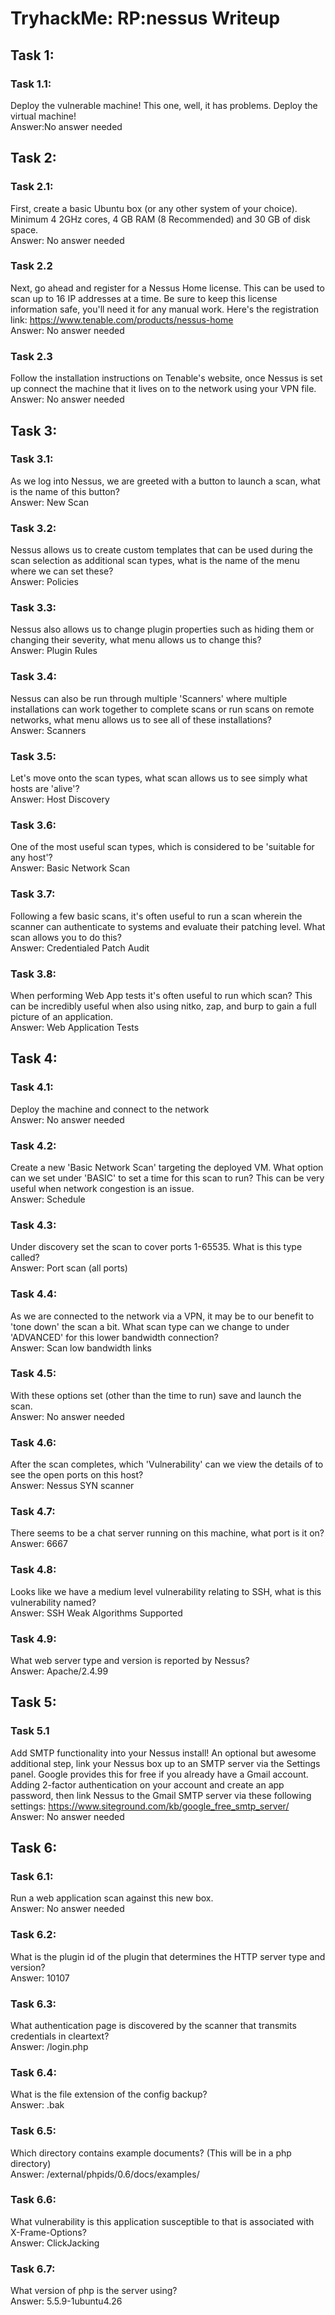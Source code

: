 # TryhackMe: RP:nessus Writeup

## Task 1:

### Task 1.1:

Deploy the vulnerable machine! This one, well, it has problems.
Deploy the virtual machine!
<br/>
Answer:No answer needed

## Task 2:

### Task 2.1:

First, create a basic Ubuntu box (or any other system of your choice). Minimum 4 2GHz cores, 4 GB RAM (8 Recommended) and 30 GB of disk space.
<br/>
Answer: No answer needed

### Task 2.2

Next, go ahead and register for a Nessus Home license. This can be used to scan up to 16 IP addresses at a time. Be sure to keep this license information safe, you'll need it for any manual work. Here's the registration link: https://www.tenable.com/products/nessus-home
<br/>
Answer: No answer needed

### Task 2.3

Follow the installation instructions on Tenable's website, once Nessus is set up connect the machine that it lives on to the network using your VPN file.
<br/>
Answer: No answer needed

## Task 3:

### Task 3.1:

As we log into Nessus, we are greeted with a button to launch a scan, what is the name of this button?
<br/>
Answer: New Scan

### Task 3.2:

Nessus allows us to create custom templates that can be used during the scan selection as additional scan types, what is the name of the menu where we can set these?
<br/>
Answer: Policies

### Task 3.3:

Nessus also allows us to change plugin properties such as hiding them or changing their severity, what menu allows us to change this?
<br/>
Answer: Plugin Rules

### Task 3.4:

Nessus can also be run through multiple 'Scanners' where multiple installations can work together to complete scans or run scans on remote networks, what menu allows us to see all of these installations?
<br/>
Answer: Scanners

### Task 3.5:

Let's move onto the scan types, what scan allows us to see simply what hosts are 'alive'?
<br/>
Answer: Host Discovery

### Task 3.6:

One of the most useful scan types, which is considered to be 'suitable for any host'?
<br/>
Answer: Basic Network Scan

### Task 3.7:

Following a few basic scans, it's often useful to run a scan wherein the scanner can authenticate to systems and evaluate their patching level. What scan allows you to do this?
<br/>
Answer: Credentialed Patch Audit

### Task 3.8:

When performing Web App tests it's often useful to run which scan? This can be incredibly useful when also using nitko, zap, and burp to gain a full picture of an application.
<br/>
Answer: Web Application Tests

## Task 4:

### Task 4.1:

Deploy the machine and connect to the network
<br/>
Answer: No answer needed

### Task 4.2:

Create a new 'Basic Network Scan' targeting the deployed VM. What option can we set under 'BASIC' to set a time for this scan to run? This can be very useful when network congestion is an issue.
<br/>
Answer: Schedule

### Task 4.3:

Under discovery set the scan to cover ports 1-65535. What is this type called?
<br/>
Answer: Port scan (all ports)

### Task 4.4:

As we are connected to the network via a VPN, it may be to our benefit to 'tone down' the scan a bit. What scan type can we change to under 'ADVANCED' for this lower bandwidth connection?
<br/>
Answer: Scan low bandwidth links

### Task 4.5:

With these options set (other than the time to run) save and launch the scan.
<br/>
Answer: No answer needed

### Task 4.6:

After the scan completes, which 'Vulnerability' can we view the details of to see the open ports on this host?
<br/>
Answer: Nessus SYN scanner

### Task 4.7:

There seems to be a chat server running on this machine, what port is it on?
<br/>
Answer: 6667

### Task 4.8:

Looks like we have a medium level vulnerability relating to SSH, what is this vulnerability named?
<br/>
Answer: SSH Weak Algorithms Supported

### Task 4.9:

What web server type and version is reported by Nessus?
<br/>
Answer: Apache/2.4.99

## Task 5:

### Task 5.1

Add SMTP functionality into your Nessus install!
An optional but awesome additional step, link your Nessus box up to an SMTP server via the Settings panel. Google provides this for free if you already have a Gmail account. Adding 2-factor authentication on your account and create an app password, then link Nessus to the Gmail SMTP server via these following settings: https://www.siteground.com/kb/google_free_smtp_server/
<br/>
Answer: No answer needed

## Task 6:

### Task 6.1:

Run a web application scan against this new box.
<br/>
Answer: No answer needed

### Task 6.2:

What is the plugin id of the plugin that determines the HTTP server type and version?
<br/>
Answer: 10107

### Task 6.3:

What authentication page is discovered by the scanner that transmits credentials in cleartext?
<br/>
Answer: /login.php

### Task 6.4:

What is the file extension of the config backup?
<br/>
Answer: .bak

### Task 6.5:

Which directory contains example documents? (This will be in a php directory)
<br/>
Answer: /external/phpids/0.6/docs/examples/

### Task 6.6:

What vulnerability is this application susceptible to that is associated with X-Frame-Options?
<br/>
Answer: ClickJacking

### Task 6.7:

What version of php is the server using?
<br/>
Answer: 5.5.9-1ubuntu4.26
